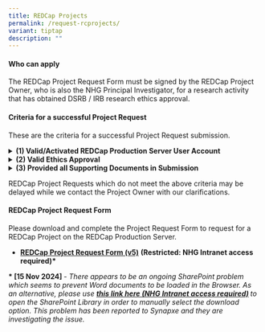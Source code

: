 ```yaml
---
title: REDCap Projects
permalink: /request-rcprojects/
variant: tiptap
description: ""
---
```

<h4><strong>Who can apply</strong></h4>
<p>The REDCap Project Request Form must be signed by the REDCap Project Owner,
who is also the NHG Principal Investigator, for a research activity that
has obtained DSRB / IRB research ethics approval.</p>
<h4><strong>Criteria for a successful Project Request</strong></h4>
<p>These are the criteria for a successful Project Request submission.</p>
<div data-type="detailGroup" class="isomer-accordion isomer-accordion-white">
<details class="isomer-details">
<summary><strong>(1) Valid/Activated REDCap Production Server User Account</strong>
</summary>
<div data-type="detailsContent" class="isomer-details-content">
<p>
<br>The REDCap Project Owner (ie: Study PI) is <strong>able to login</strong> to
their activated* REDCap <u>Production</u> Server User Account.</p>
<p></p>
<p><strong>*</strong>  <sup><sub>Submitting a REDCap User Account Request </sub></sup><strong><sup><sub>DOES NOT</sub></sup></strong><sup><sub> imply that the NHG REDCap Account(s) has been activated. User Accounts are valid for use </sub></sup><strong><sup><sub>ONLY AFTER</sub></sup></strong><sup><sub> the user has followed the instructions to login and activate the User Account.</sub></sup>
</p>
<p></p>
</div>
</details>
<details class="isomer-details">
<summary><strong>(2) Valid Ethics Approval</strong>
</summary>
<div data-type="detailsContent" class="isomer-details-content">
<p>
<br>The Research activity has <strong>valid research ethics approval *</strong>,
or is able to show documentary evidence that it does not require DSRB Ethics
approval under specific DSRB policies.
<br><strong>*</strong>  <sub>includes NHG Standing Database (SDB) Registration for potential future research. Relevant Approval Letters must be submitted together with the REDCap Project Request Form.</sub>
<br>
</p>
</div>
</details>
<details class="isomer-details">
<summary><strong>(3) Provided all Supporting Documents in Submission</strong>
</summary>
<div data-type="detailsContent" class="isomer-details-content">
<p>
<br>All of the following Supporting Documents have been put into a single
ZIP file for submission.
<br>
<br>(a) REDCap Project Request Form (as a PDF)
<br>(b) Latest Ethics Approval Letter (as a PDF)
<br>(c) REDCap Project XML file (Metadata only) (if applicable)
<br>
</p>
<p></p>
</div>
</details>
</div>
<p></p>
<p>REDCap Project Requests which do not meet the above criteria may be delayed
while we contact the Project Owner with our clarifications.</p>
<h4><strong>REDCap Project Request Form</strong></h4>
<p>Please download and complete the Project Request Form to request for a
REDCap Project on the REDCap Production Server.</p>
<ul data-tight="true" class="tight">
<li>
<p><strong><a href="https://mynhg.nhg.com.sg/div/GRDO/Shared%20Library/NHG%20REDCap/REDCap%20Request%20Forms/1305-001%20NHG%20REDCap%20Project%20Request%20Form%20v5.docx?d=w4cdc1e953981433198dd934f0020fa66" rel="noopener noreferrer nofollow" target="_blank">REDCap Project Request Form (v5)</a></strong>  <strong>(Restricted: NHG Intranet access required)*</strong>
</p>
</li>
</ul>
<p></p>
<p><strong>* [15 Nov 2024] </strong>- <em>There appears to be an ongoing SharePoint problem which seems to prevent Word documents to be loaded in the Browser. As an alternative, please use</em>
<a href="https://mynhg.nhg.com.sg/div/GRDO/Shared%20Library/Forms/AllItems.aspx?RootFolder=%2Fdiv%2FGRDO%2FShared%20Library%2FNHG%20REDCap%2FREDCap%20Request%20Forms&amp;FolderCTID=0x0120004BB1F3AE7B6B574AB03FA55E374A2EF9&amp;View=%7BA9A8E1F4%2D05EB%2D4746%2D9A30%2DE31F77400281%7D" rel="noopener nofollow" target="_blank"></a><strong><em><a href="https://mynhg.nhg.com.sg/div/GRDO/Shared%20Library/Forms/AllItems.aspx?RootFolder=%2Fdiv%2FGRDO%2FShared%20Library%2FNHG%20REDCap%2FREDCap%20Request%20Forms&amp;FolderCTID=0x0120004BB1F3AE7B6B574AB03FA55E374A2EF9&amp;View=%7BA9A8E1F4%2D05EB%2D4746%2D9A30%2DE31F77400281%7D" rel="noopener nofollow" target="_blank">this link here (NHG Intranet access required)</a> </em></strong><em>to open the SharePoint Library in order to manually select the download option. This problem has been reported to Synapxe and they are investigating the issue.</em>
</p>
<p></p>